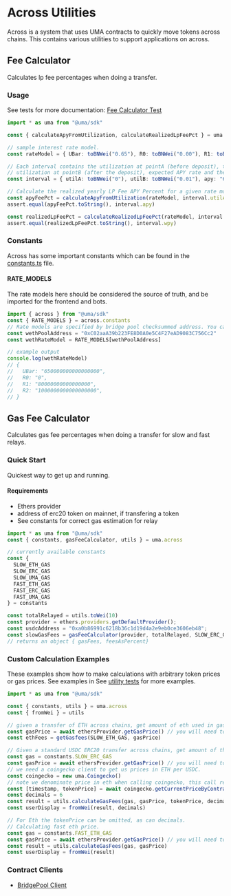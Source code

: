 # Across Utilities

Across is a system that uses UMA contracts to quickly move tokens across chains. This contains various utilities to support applications
on across.

## Fee Calculator

Calculates lp fee percentages when doing a transfer.

### Usage

See tests for more documentation: [Fee Calculator Test]("./feeCalculator.test.ts")

```ts
import * as uma from "@uma/sdk"

const { calculateApyFromUtilization, calculateRealizedLpFeePct } = uma.across.feeCalculator

// sample interest rate model.
const rateModel = { UBar: toBNWei("0.65"), R0: toBNWei("0.00"), R1: toBNWei("0.08"), R2: toBNWei("1.00") }

// Each interval contains the utilization at pointA (before deposit), the
// utilization at pointB (after the deposit), expected APY rate and the expected weekly rate.
const interval = { utilA: toBNWei("0"), utilB: toBNWei("0.01"), apy: "615384615384600", wpy: "11830749673498" }

// Calculate the realized yearly LP Fee APY Percent for a given rate model, utilization before and after the deposit.
const apyFeePct = calculateApyFromUtilization(rateModel, interval.utilA, interval.utilB)
assert.equal(apyFeePct.toString(), interval.apy)

const realizedLpFeePct = calculateRealizedLpFeePct(rateModel, interval.utilA, interval.utilB).toString()
assert.equal(realizedLpFeePct.toString(), interval.wpy)
```

### Constants

Across has some important constants which can be found in the [constants.ts](./constants.ts) file.

#### RATE_MODELS

The rate models here should be considered the source of truth, and be imported for the frontend and bots.

```ts
import { across } from "@uma/sdk"
const { RATE_MODELS } = across.constants
// Rate models are specified by bridge pool checksummed address. You can ensure checksum with ethers.getAddress.
const wethPoolAddress = "0xC02aaA39b223FE8D0A0e5C4F27eAD9083C756Cc2"
const wethRateModel = RATE_MODELS[wethPoolAddress]

// example output
console.log(wethRateModel)
// {
//   UBar: "650000000000000000",
//   R0: "0",
//   R1: "80000000000000000",
//   R2: "1000000000000000000",
// }
```

## Gas Fee Calculator

Calculates gas fee percentages when doing a transfer for slow and fast relays.

### Quick Start

Quickest way to get up and running.

#### Requirements

- Ethers provider
- address of erc20 token on mainnet, if transfering a token
- See constants for correct gas estimation for relay

```ts
import * as uma from "@uma/sdk"
const { constants, gasFeeCalculator, utils } = uma.across

// currently available constants
const {
  SLOW_ETH_GAS
  SLOW_ERC_GAS
  SLOW_UMA_GAS
  FAST_ETH_GAS
  FAST_ERC_GAS
  FAST_UMA_GAS
} = constants

const totalRelayed = utils.toWei(10)
const provider = ethers.providers.getDefaultProvider();
const usdcAddress = "0xa0b86991c6218b36c1d19d4a2e9eb0ce3606eb48";
const slowGasFees = gasFeeCalculator(provider, totalRelayed, SLOW_ERC_GAS, usdcAddress);
// returns an object { gasFees, feesAsPercent}

```

### Custom Calculation Examples

These examples show how to make calculations with arbitrary token prices or gas prices. See examples in
See [utility tests](./utils.test.ts) for more examples.

```ts
import * as uma from "@uma/sdk"

const { constants, utils } = uma.across
const { fromWei } = utils

// given a transfer of ETH across chains, get amount of eth used in gas for a slow transaction
const gasPrice = await ethersProvider.getGasPrice() // you will need to get an estimate from provider. This returns gas price in wei.
const ethFees = getGasfees(SLOW_ETH_GAS, gasPrice)

// Given a standard USDC ERC20 transfer across chains, get amount of the token used in gas for a slow transaction.
const gas = constants.SLOW_ERC_GAS
const gasPrice = await ethersProvider.getGasPrice() // you will need to get an estimate from provider
// we need a coingecko client to get us prices in ETH per USDC.
const coingecko = new uma.Coingecko()
// note we denominate price in eth when calling coingecko, this call returns [timestamp,price], but we only care about price
const [timestamp, tokenPrice] = await coingecko.getCurrentPriceByContract(usdcAddress, "eth")
const decimals = 6
const result = utils.calculateGasFees(gas, gasPrice, tokenPrice, decimals)
const userDisplay = fromWei(result, decimals)

// For Eth the tokenPrice can be omitted, as can decimals.
// Calculating fast eth price.
const gas = constants.FAST_ETH_GAS
const gasPrice = await ethersProvider.getGasPrice() // you will need to get an estimate from provider
const result = utils.calculateGasFees(gas, gasPrice)
const userDisplay = fromWei(result)
```

### Contract Clients

- [BridgePool Client](./clients/README.md)
